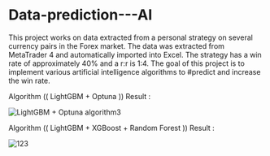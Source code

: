 # Data-prediction---AI
This project works on data extracted from a personal strategy on several currency pairs in the Forex market. 
The data was extracted from MetaTrader 4 and automatically imported into Excel. 
The strategy has a win rate of approximately 40% and a r:r is 1:4. The goal of this project is to implement various artificial intelligence algorithms to #predict and increase the win rate.






Algorithm (( LightGBM + Optuna )) Result :

![LightGBM + Optuna algorithm3](https://github.com/user-attachments/assets/83566fb5-b14d-472c-a42c-b85817ad1c54)





Algorithm (( LightGBM +  XGBoost  + Random Forest )) Result :


![123](https://github.com/user-attachments/assets/f215dd4a-53b8-48df-ac98-c60dcf360e9a)
